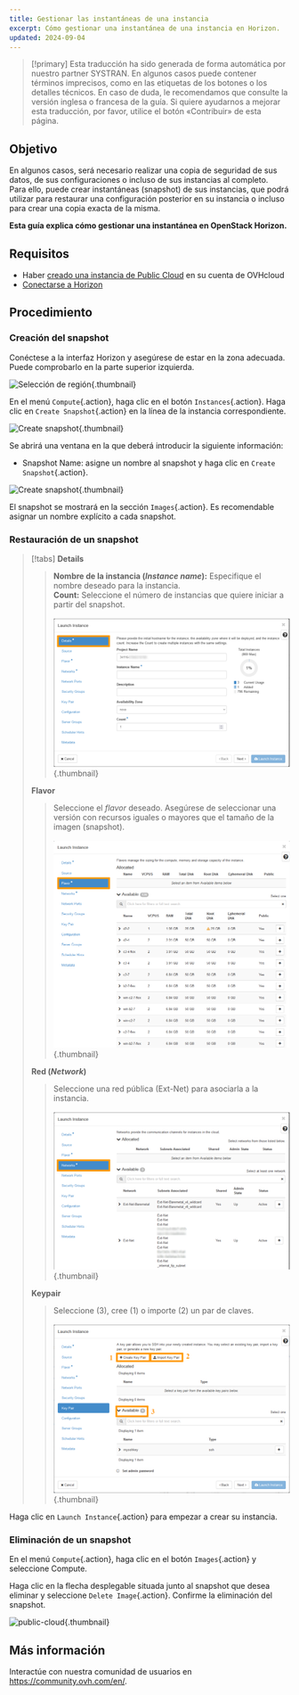 ```yaml
---
title: Gestionar las instantáneas de una instancia
excerpt: Cómo gestionar una instantánea de una instancia en Horizon.
updated: 2024-09-04
---
```


> [!primary]
> Esta traducción ha sido generada de forma automática por nuestro partner SYSTRAN. En algunos casos puede contener términos imprecisos, como en las etiquetas de los botones o los detalles técnicos. En caso de duda, le recomendamos que consulte la versión inglesa o francesa de la guía. Si quiere ayudarnos a mejorar esta traducción, por favor, utilice el botón «Contribuir» de esta página.
>

## Objetivo

En algunos casos, será necesario realizar una copia de seguridad de sus datos, de sus configuraciones o incluso de sus instancias al completo.<br> 
Para ello, puede crear instantáneas (snapshot) de sus instancias, que podrá utilizar para restaurar una configuración posterior en su instancia o incluso para crear una copia exacta de la misma. 

**Esta guía explica cómo gestionar una instantánea en OpenStack Horizon.**

## Requisitos

- Haber [creado una instancia de Public Cloud](/pages/public_cloud/compute/public-cloud-first-steps#3-crear-una-instancia) en su cuenta de OVHcloud
- [Conectarse a Horizon](/pages/public_cloud/compute/introducing_horizon)

## Procedimiento

### Creación del snapshot

Conéctese a la interfaz Horizon y asegúrese de estar en la zona adecuada. Puede comprobarlo en la parte superior izquierda. 

![Selección de región](images/region2021.png){.thumbnail}

En el menú `Compute`{.action}, haga clic en el botón `Instances`{.action}. Haga clic en `Create Snapshot`{.action} en la línea de la instancia correspondiente.

![Create snapshot](images/createsnapshot.png){.thumbnail}

Se abrirá una ventana en la que deberá introducir la siguiente información:

* Snapshot Name: asigne un nombre al snapshot y haga clic en `Create Snapshot`{.action}.

![Create snapshot](images/createsnapshot2.png){.thumbnail}

El snapshot se mostrará en la sección `Images`{.action}. Es recomendable asignar un nombre explícito a cada snapshot.

### Restauración de un snapshot

> [!tabs]
> **Details**
>>
>> **Nombre de la instancia (*Instance name*):** Especifique el nombre deseado para la instancia.<br>
>> **Count:** Seleccione el número de instancias que quiere iniciar a partir del snapshot.<br><br>
>>![snapshot](images/restoresnapshot1.png){.thumbnail}<br>
>>
> **Flavor**
>>
>> Seleccione el *flavor* deseado. Asegúrese de seleccionar una versión con recursos iguales o mayores que el tamaño de la imagen (snapshot).<br><br>
>>![network](images/restoresnapshot2.png){.thumbnail}<br>
>>
> **Red (*Network*)**
>>
>> Seleccione una red pública (Ext-Net) para asociarla a la instancia.<br><br>
>>![network](images/restoresnapshot3.png){.thumbnail}<br>
>>
> **Keypair**
>>
>> Seleccione (3), cree (1) o importe (2) un par de claves.<br><br>
>>![network](images/restoresnapshot4.png){.thumbnail}<br>
>>

Haga clic en `Launch Instance`{.action} para empezar a crear su instancia.

### Eliminación de un snapshot

En el menú `Compute`{.action}, haga clic en el botón `Images`{.action} y seleccione Compute.

Haga clic en la flecha desplegable situada junto al snapshot que desea eliminar y seleccione `Delete Image`{.action}. Confirme la eliminación del snapshot.

![public-cloud](images/deletesnapshot.png){.thumbnail}

## Más información
  
Interactúe con nuestra comunidad de usuarios en <https://community.ovh.com/en/>.